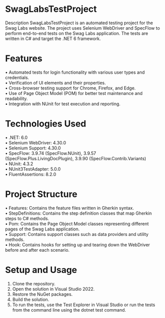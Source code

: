 # SwagLabsTestProject
Description
SwagLabsTestProject is an automated testing project for the Swag Labs website. The project uses Selenium WebDriver and SpecFlow to perform end-to-end tests on the Swag Labs application. The tests are written in C# and target the .NET 6 framework.
# Features
•	Automated tests for login functionality with various user types and credentials.  
•	Verification of UI elements and their properties.  
•	Cross-browser testing support for Chrome, Firefox, and Edge.  
•	Use of Page Object Model (POM) for better test maintenance and readability.  
•	Integration with NUnit for test execution and reporting. 
# Technologies Used
•	.NET: 6.0  
•	Selenium WebDriver: 4.30.0  
•	Selenium Support: 4.30.0  
•	SpecFlow: 3.9.74 (SpecFlow.NUnit), 3.9.57 (SpecFlow.Plus.LivingDocPlugin), 3.9.90 (SpecFlow.Contrib.Variants)  
•	NUnit: 4.3.2  
•	NUnit3TestAdapter: 5.0.0  
•	FluentAssertions: 8.2.0   
# Project Structure  
•	Features: Contains the feature files written in Gherkin syntax.  
•	StepDefinitions: Contains the step definition classes that map Gherkin steps to C# methods.  
•	Pom: Contains the Page Object Model classes representing different pages of the Swag Labs application.  
•	Support: Contains support classes such as data providers and utility methods.  
•	Hook: Contains hooks for setting up and tearing down the WebDriver before and after each scenario.  
# Setup and Usage
1.	Clone the repository.
2.	Open the solution in Visual Studio 2022.
3.	Restore the NuGet packages.
4.	Build the solution.
5.	To run the tests, use the Test Explorer in Visual Studio or run the tests from the command line using the dotnet test command.
